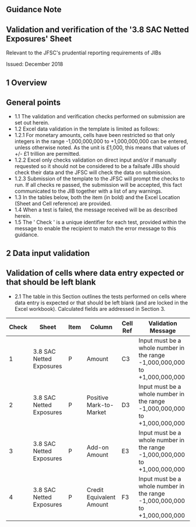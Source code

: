 
## Guidance Note

## Validation and verification of the '3.8 SAC Netted Exposures' Sheet

Relevant to the JFSC's prudential reporting requirements of JIBs

Issued: December 2018

## 1 Overview

## General points

- 1.1 The validation and verification checks performed on submission are set out herein.
- 1.2 Excel data validation in the template is limited as follows:
- 1.2.1 For monetary amounts, cells have been restricted so that only integers in the range -1,000,000,000 to +1,000,000,000 can be entered, unless otherwise noted. As the unit is £1,000, this means that values of +/- £1 trillion are permitted.
- 1.2.2 Excel only checks validation on direct input and/or if manually requested so it should not be considered to be a failsafe JIBs should check their data and the JFSC will check the data on submission.
- 1.2.3 Submission of the template to the JFSC will prompt the checks to run. If all checks re passed, the submission will be accepted, this fact communicated to the JIB together with a list of any warnings.
- 1.3 In the tables below, both the item (in bold) and the Excel Location (Sheet and Cell reference) are provided.
- 1.4 When a test is failed, the message received will be as described herein.
- 1.5 The ' Check ' is a unique identifier for each test, provided within the message to enable the recipient to match the error message to this guidance.

## 2 Data input validation

## Validation of cells where data entry expected or that should be left blank

- 2.1 The table in this Section outlines the tests performed on cells where data entry is expected or that should be left blank (and are locked in the Excel workbook). Calculated fields are addressed in Section 3.

|   Check | Sheet                    | Item   | Column                   | Cell  Ref   | Validation Message                                                         |
|---------|--------------------------|--------|--------------------------|-------------|----------------------------------------------------------------------------|
|       1 | 3.8 SAC Netted Exposures | P      | Amount                   | C3          | Input must be a whole number in the range -1,000,000,000 to +1,000,000,000 |
|       2 | 3.8 SAC Netted Exposures | P      | Positive Mark-to-Market  | D3          | Input must be a whole number in the range -1,000,000,000 to +1,000,000,000 |
|       3 | 3.8 SAC Netted Exposures | P      | Add-on Amount            | E3          | Input must be a whole number in the range -1,000,000,000 to +1,000,000,000 |
|       4 | 3.8 SAC Netted Exposures | P      | Credit Equivalent Amount | F3          | Input must be a whole number in the range -1,000,000,000 to +1,000,000,000 |
